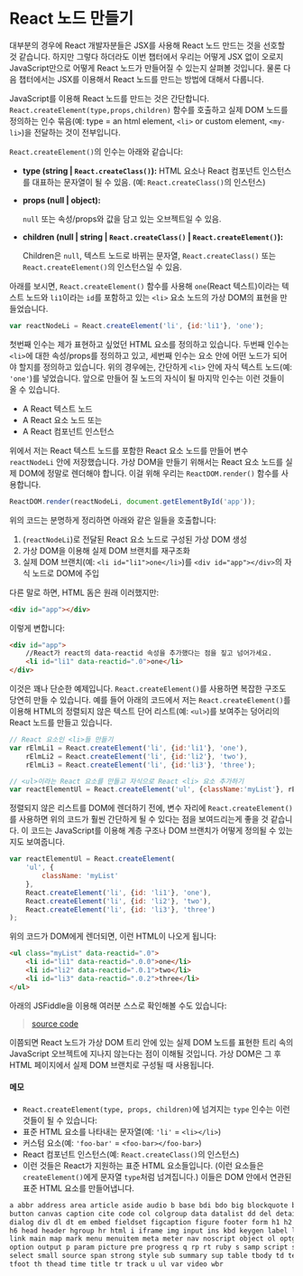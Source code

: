 # React 노드 만들기

대부분의 경우에 React 개발자분들은 JSX를 사용해 React 노드 만드는 것을 선호할 것 같습니다. 하지만 그렇다 하더라도 이번 챕터에서 우리는 어떻게 JSX 없이 오로지 JavaScript만으로 어떻게 React 노드가 만들어질 수 있는지 살펴볼 것입니다. 물론 다음 챕터에서는 JSX를 이용해서 React 노드를 만드는 방법에 대해서 다룹니다.

JavaScript를 이용해 React 노드를 만드는 것은 간단합니다. `React.createElement(type,props,children)` 함수를 호출하고 실제 DOM 노드를 정의하는 인수 묶음(예: type = an html element, `<li>` or custom element, `<my-li>`)을 전달하는 것이 전부입니다.

`React.createElement()`의 인수는 아래와 같습니다:

* <strong>type (string | `React.createClass()`):</strong>
  HTML 요소나 React 컴포넌트 인스턴스를 대표하는 문자열이 될 수 있음. (예: `React.createClass()`의 인스턴스)

* <strong>props (null | object):</strong>

  `null` 또는 속성/props와 값을 담고 있는 오브젝트일 수 있음.

* <strong>children (null | string | `React.createClass()` | `React.createElement()`):</strong>

  Children은 `null`, 텍스트 노드로 바뀌는 문자열, `React.createClass()` 또는 `React.createElement()`의 인스턴스일 수 있음.

아래를 보시면, `React.createElement()` 함수를 사용해 `one`(React 텍스트)이라는 텍스트 노드와 `li1`이라는 `id`를 포함하고 있는 `<li>` 요소 노드의 가상 DOM의 표현을 만들었습니다.

```js
var reactNodeLi = React.createElement('li', {id:'li1'}, 'one');
```

첫번째 인수는 제가 표현하고 싶었던 HTML 요소를 정의하고 있습니다. 두번째 인수는 `<li>`에 대한 속성/props를 정의하고 있고, 세번째 인수는 요소 안에 어떤 노드가 되어야 할지를 정의하고 있습니다. 위의 경우에는, 간단하게 `<li>` 안에 자식 텍스트 노드(예: `'one'`)를 넣었습니다. 앞으로 만들어 질 노드의 자식이 될 마지막 인수는 이런 것들이 올 수 있습니다.

* A React 텍스트 노드
* A React 요소 노드 또는 
* A React 컴포넌트 인스턴스

위에서 저는 React 텍스트 노드를 포함한 React 요소 노드를 만들어 변수 `reactNodeLi` 안에 저장했습니다. 가상 DOM을 만들기 위해서는 React 요소 노드를 실제 DOM에 정말로 렌더해야 합니다. 이걸 위해 우리는 `ReactDOM.render()` 함수를 사용합니다.

```js
ReactDOM.render(reactNodeLi, document.getElementById('app'));
```

위의 코드는 분명하게 정리하면 아래와 같은 일들을 호출합니다:

1. (`reactNodeLi`)로 전달된 React 요소 노드로 구성된 가상 DOM 생성
2. 가상 DOM을 이용해 실제 DOM 브랜치를 재구조화
3. 실제 DOM 브랜치(예: `<li id="li1">one</li>`)를 `<div id="app"></div>`의 자식 노드로 DOM에 주입

다른 말로 하면, HTML 돔은 원래 이러했지만:

```html
<div id="app"></div>
```

이렇게 변합니다:

```html
<div id="app">
    //React가 react의 data-reactid 속성을 추가했다는 점을 짚고 넘어가세요.
    <li id="li1" data-reactid=".0">one</li>
</div>
```

이것은 꽤나 단순한 예제입니다. `React.createElement()`를 사용하면 복잡한 구조도 당연히 만들 수 있습니다. 예를 들어 아래의 코드에서 저는 `React.createElement()`를 이용해 HTML의 정렬되지 않은 텍스트 단어 리스트(예: `<ul>`)를 보여주는 덩어리의 React 노드를 만들고 있습니다.

```js
// React 요소인 <li>들 만들기
var rElmLi1 = React.createElement('li', {id:'li1'}, 'one'),
    rElmLi2 = React.createElement('li', {id:'li2'}, 'two'),
    rElmLi3 = React.createElement('li', {id:'li3'}, 'three');

// <ul>이라는 React 요소를 만들고 자식으로 React <li> 요소 추가하기
var reactElementUl = React.createElement('ul', {className:'myList'}, rElmLi1, rElmLi2, rElmLi3);
```

정렬되지 않은 리스트를 DOM에 렌더하기 전에, 변수 자리에 `React.createElement()`를 사용하면 위의 코드가 훨씬 간단하게 될 수 있다는 점을 보여드리는게 좋을 것 같습니다. 이 코드는 JavaScript를 이용해 계층 구조나 DOM 브랜치가 어떻게 정의될 수 있는지도 보여줍니다.

```js
var reactElementUl = React.createElement(
    'ul', {
        className: 'myList'
    },
    React.createElement('li', {id: 'li1'}, 'one'),
    React.createElement('li', {id: 'li2'}, 'two'),
    React.createElement('li', {id: 'li3'}, 'three')
);
```

위의 코드가 DOM에게 렌더되면, 이런 HTML이 나오게 됩니다:

```html
<ul class="myList" data-reactid=".0">
    <li id="li1" data-reactid=".0.0">one</li>
    <li id="li2" data-reactid=".0.1">two</li>
    <li id="li3" data-reactid=".0.2">three</li>
</ul>
```

아래의 JSFiddle을 이용해 여러분 스스로 확인해볼 수도 있습니다:

> [source code](https://jsfiddle.net/bLy9Lu47/#tabs=js,result,html,resources)

이쯤되면 React 노드가 가상 DOM 트리 안에 있는 실제 DOM 노드를 표현한 트리 속의 JavaScript 오브젝트에 지나지 않는다는 점이 이해될 것입니다. 가상 DOM은 그 후 HTML 페이지에서 실제 DOM 브랜치로 구성될 때 사용됩니다.


#### 메모

* `React.createElement(type, props, children)`에 넘겨지는 `type` 인수는 이런 것들이 될 수 있습니다:
 * 표준 HTML 요소를 나타내는 문자열(예: `'li'` = `<li></li>`)
 * 커스텀 요소(예: `'foo-bar'` = `<foo-bar></foo-bar>`)
 * React 컴포넌트 인스턴스(예: `React.createClass()`의 인스턴스)
* 이런 것들은 React가 지원하는 표준 HTML 요소들입니다. (이런 요소들은 `createElement()`에게 문자열 `type`처럼 넘겨집니다.) 이들은 DOM
안에서 연관된 표준 HTML 요소를 만들어냅니다.

```html
a abbr address area article aside audio b base bdi bdo big blockquote body br
button canvas caption cite code col colgroup data datalist dd del details dfn
dialog div dl dt em embed fieldset figcaption figure footer form h1 h2 h3 h4 h5
h6 head header hgroup hr html i iframe img input ins kbd keygen label legend li
link main map mark menu menuitem meta meter nav noscript object ol optgroup
option output p param picture pre progress q rp rt ruby s samp script section
select small source span strong style sub summary sup table tbody td textarea
tfoot th thead time title tr track u ul var video wbr
```

